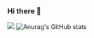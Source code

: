 ### Hi there 👋

<!--
**codebymiju/codebymiju** is a ✨ _special_ ✨ repository because its `README.md` (this file) appears on your GitHub profile.

Here are some ideas to get you started:

- 🔭 I’m currently working on ...
- 🌱 I’m currently learning ...
- 👯 I’m looking to collaborate on ...
- 🤔 I’m looking for help with ...
- 💬 Ask me about ...
- 📫 How to reach me: ...
- 😄 Pronouns: ...
- ⚡ Fun fact: ...
-->

<a href="miju.kim.kr@gmail.com" target="_blank"><img src="https://img.shields.io/badge/miju.kim.kr@gmail.com-배경색?style=for-the-badge&logo=gmail&logoColor=#EA433"/></a>
![Anurag's GitHub stats](https://github-readme-stats.vercel.app/api?username=codebymiju&show_icons=true&theme=shadow_blue)
